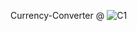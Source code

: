 Currency-Converter
@
![C1](https://github.com/usaidahmed0/Currency-Converter/assets/161878712/93cb44d7-1786-409e-8e6b-4838a4d18bc1)
